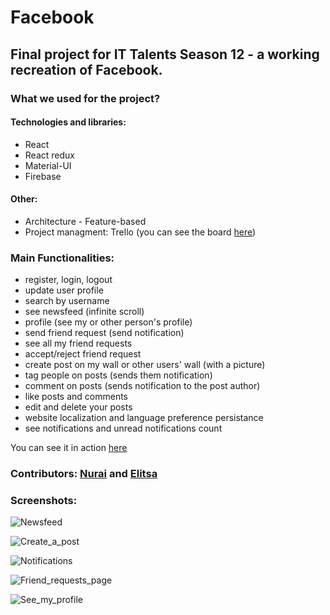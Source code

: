 # Facebook
## Final project for IT Talents Season 12 - a working recreation of Facebook.

### What we used for the project?
#### Technologies and libraries:
* React
* React redux
* Material-UI
* Firebase

#### Other:
* Architecture - Feature-based
* Project managment: Trello (you can see the board [here](https://trello.com/b/58PpFPxv/facebook-react))

### Main Functionalities:
* register, login, logout
* update user profile
* search by username
* see newsfeed (infinite scroll)
* profile (see my or other person's profile)
* send friend request (send notification)
* see all my friend requests
* accept/reject friend request
* create post on my wall or other users' wall (with a picture)
* tag people on posts (sends them notification)
* comment on posts (sends notification to the post author)
* like posts and comments
* edit and delete your posts
* website localization and language preference persistance
* see notifications and unread notifications count

You can see it in action [here](https://facebook-clone-b49c9.web.app/)

### Contributors: [Nurai](https://github.com/NuraiG) and [Elitsa](https://github.com/ElitsaKarapchanska)

### Screenshots:

![Newsfeed](https://user-images.githubusercontent.com/74356712/115158872-0fc5e500-a099-11eb-8c97-a4d0c0c9da4f.png)

![Create_a_post](https://user-images.githubusercontent.com/74356712/115158891-279d6900-a099-11eb-9582-9ba1f42f1c38.png)

![Notifications](https://user-images.githubusercontent.com/74356712/115158922-4e5b9f80-a099-11eb-8001-f80b22b8d129.png)

![Friend_requests_page](https://user-images.githubusercontent.com/74356712/115158948-6df2c800-a099-11eb-8f99-90fead7faf54.png)

![See_my_profile](https://user-images.githubusercontent.com/74356712/115159115-418b7b80-a09a-11eb-8679-cc9f193eec5c.png)

